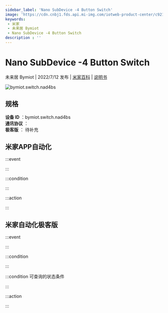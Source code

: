 ```yaml
---
sidebar_label: 'Nano SubDevice -4 Button Switch'
image: 'https://cdn.cnbj1.fds.api.mi-img.com/iotweb-product-center/c92174d1747377d19696fe0e672c27a9_1657519804631.png?GalaxyAccessKeyId=AKVGLQWBOVIRQ3XLEW&Expires=9223372036854775807&Signature=SqH47UmSXqFOIxFNy/v9I4GY+nY='
keywords: 
 - 米家
 - 未来居 Bymiot
 - Nano SubDevice -4 Button Switch
description : ''
---
```

# Nano SubDevice -4 Button Switch

未来居 Bymiot | 2022/7/12 发布 | [米家百科](https://home.mi.com/webapp/content/baike/product/index.html?model=bymiot.switch.nad4bs) | [说明书](https://home.mi.com/views/introduction.html?model=bymiot.switch.nad4bs&region=cn)

![bymiot.switch.nad4bs](https://cdn.cnbj1.fds.api.mi-img.com/iotweb-product-center/c92174d1747377d19696fe0e672c27a9_1657519804631.png?GalaxyAccessKeyId=AKVGLQWBOVIRQ3XLEW&Expires=9223372036854775807&Signature=SqH47UmSXqFOIxFNy/v9I4GY+nY=)

## 规格  
> 
**设备 ID** ：bymiot.switch.nad4bs  
**通讯协议** ：  
**极客版**  ： 待补充 


## 米家APP自动化  

:::event  

:::

:::condition  

:::

:::action   

:::

## 米家自动化极客版  

:::event  

:::

:::condition  

:::

:::condition 可查询的状态条件  

:::

:::action  

:::

        
